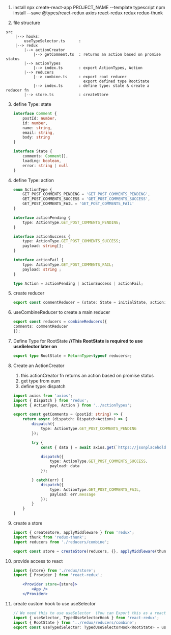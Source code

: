 1. install 
npx create-react-app PROJECT_NAME --template typescript
npm install --save @types/react-redux axios react-redux redux redux-thunk 

2. file structure
```
src
    |--> hooks: 
        useTypeSelector.ts      : 
    |--> redux 
        |--> actionCreator 
            |--> getComment.ts  : returns an action based on promise status
        |--> actionTypes
            |--> index.ts       : export ActionTypes, Action
        |--> reducers
            |--> combine.ts     : export root reducer 
                                  export defined type RootState
            |--> index.ts       : define type: state & create a reducer fn
        |--> store.ts           : createStore
```
3. define Type: state 
    ```ts
    interface Comment {
        postId: number,
        id: number,
        name: string,
        email: string,
        body: string
    }

    interface State {
        comments: Comment[],
        loading: boolean,
        error: string | null 
    }
    ```

4. define Type: action
    ```ts
    enum ActionType { 
        GET_POST_COMMENTS_PENDING = 'GET_POST_COMMENTS_PENDING',
        GET_POST_COMMENTS_SUCCESS = 'GET_POST_COMMENTS_SUCCESS',
        GET_POST_COMMENTS_FAIL = 'GET_POST_COMMENTS_FAIL'
    }

    interface actionPending {
        type: ActionType.GET_POST_COMMENTS_PENDING;
    }

    interface actionSuccess {
        type: ActionType.GET_POST_COMMENTS_SUCCESS;
        payload: string[];
    }

    interface actionFail {
        type: ActionType.GET_POST_COMMENTS_FAIL;
        payload: string ;
    }

    type Action = actionPending | actionSuccess | actionFail;
    ```

5. create reducer 
    ```ts
    export const commentReducer = (state: State = initialState, action: Action):State => {...switch...}
    ```

6. useCombineReducer to create a main reducer 
    ```ts
    export const reducers = combineReducers({
    comments: commentReducer
    });
    ```

7. Define Type for RootState
    **//This RootState is required to use useSelector later on**
    ```ts
    export type RootState = ReturnType<typeof reducers>; 
    ```

8. Create an ActionCreator 
    1. this actionCreator fn returns an action based on promise status
    2. get type from eum 
    3. define type: dispatch

    ```ts
    import axios from 'axios';
    import { Dispatch } from 'redux';
    import { ActionType, Action } from '../actionTypes';

    export const getComments = (postId: string) => {
        return async (dispatch: Dispatch<Action>) => {
            dispatch({
                type: ActionType.GET_POST_COMMENTS_PENDING
            });

            try {
                const { data } = await axios.get(`https://jsonplaceholder.typicode.com/comments?postId=${postId}`);

                dispatch({
                    type: ActionType.GET_POST_COMMENTS_SUCCESS,
                    payload: data  
                });

            } catch(err) {
                dispatch({
                    type: ActionType.GET_POST_COMMENTS_FAIL,
                    payload: err.message
                });
            }
        }
    } 
    ```

9. create a store 
    ```ts
    import { createStore, applyMiddleware } from 'redux';
    import thunk from 'redux-thunk';
    import reducers from './reducers/combine';

    export const store = createStore(reducers, {}, applyMiddleware(thunk));
    ```

10. provide access to react 
    ```jsx
    import {store} from './redux/store'; 
    import { Provider } from 'react-redux';

        <Provider store={store}>
            <App />
        </Provider>
    ```

11. create custom hook to use useSelector
    ```ts
    // We need this to use useSelector  (You can Export this as a react-hook to use separately)
    import { useSelector, TypedUseSelectorHook } from 'react-redux';
    import { RootState } from '../redux/reducers/combine';
    export const useTypedSelector: TypedUseSelectorHook<RootState> = useSelector;
    ```